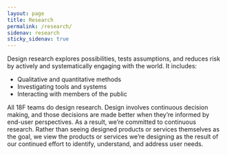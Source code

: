 ```yaml
---
layout: page
title: Research
permalink: /research/
sidenav: research
sticky_sidenav: true
---
```


Design research explores possibilities, tests assumptions, and reduces risk by actively and systematically engaging with the world. It includes:

- Qualitative and quantitative methods
- Investigating tools and systems
- Interacting with members of the public

All 18F teams do design research. Design involves continuous decision making, and those decisions are made better when they’re informed by end-user perspectives. As a result, we’re committed to continuous research. Rather than seeing designed products or services themselves as the goal, we view the products or services we’re designing as the result of our continued effort to identify, understand, and address user needs.
